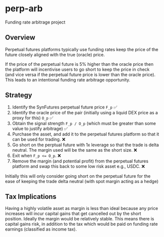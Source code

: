 # perp-arb

Funding rate arbitrage project

## Overview

Perpetual futures platforms typically use funding rates keep the price of the future closely aligned with the true (oracle) price.

If the price of the perpetual future is 5% higher than the oracle price then the platform will incentivise users to go
short to keep the price in check (and vice versa if the perpetual future price is lower than the oracle price). 
This leads to an intentional funding rate arbitrage opportunity.

## Strategy

1. Identify the SynFutures perpetual future price `F_p` :white_check_mark:
2. Identify the oracle price of the pair (initially using a liquid DEX price as a proxy for this) `O_p` :white_check_mark:
3. Obtain the signal strength `F_p / O_p` (which must be greater than some value to justify arbitrage) :white_check_mark:
4. Purchase the asset, and add it to the perpetual futures platform so that it can be used for trading. :x:
5. Go short on the perptual future with 1x leverage so that the trade is delta neutral. The margin used will be the same as the short size. :x:
6. Exit when `F_p <= O_p`. :x:
7. Remove the margin (and potential profit) from the perpetual futures platform and swap this back to some low risk asset e.g., USDC. :x:

Initially this will only consider going short on the perpetual future for the ease of keeping the trade delta neutral (with spot margin acting as a hedge)

## Tax Implications
Having a highly volatile asset as margin is less than ideal because any price increases will incur capital gains that get
cancelled out by the short position. Ideally the margin would be relatively stable. This means there is capital gains risk,
in addition to the tax which would be paid on funding rate earnings (classified as income tax).

